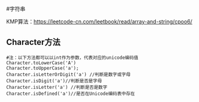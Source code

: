 #字符串

KMP算法：https://leetcode-cn.com/leetbook/read/array-and-string/cpoo6/

## Character方法

    #注：以下方法都可以以int作为参数，代表对应的unicode编码值
    Character.toLowerCase('A')
    Character.toUpperCase('a');
    Character.isLetterOrDigit('a') //判断是数字或字母
    Character.isDigit('a')//判断是否是字母
    Character.isLetter('a') //判断是否是数字
    Character.isDefined('a')//是否在Unicode编码表中存在